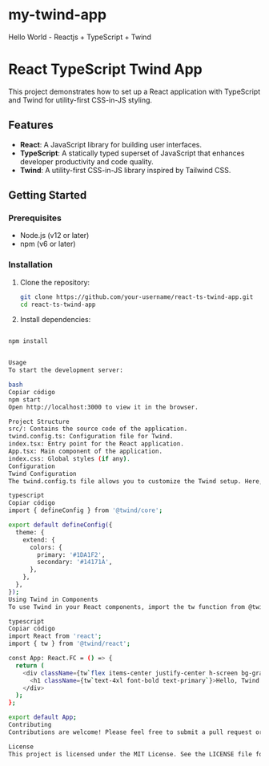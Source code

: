 # my-twind-app
Hello World - Reactjs + TypeScript + Twind

# React TypeScript Twind App

This project demonstrates how to set up a React application with TypeScript and Twind for utility-first CSS-in-JS styling.

## Features

- **React**: A JavaScript library for building user interfaces.
- **TypeScript**: A statically typed superset of JavaScript that enhances developer productivity and code quality.
- **Twind**: A utility-first CSS-in-JS library inspired by Tailwind CSS.

## Getting Started

### Prerequisites

- Node.js (v12 or later)
- npm (v6 or later)

### Installation

1. Clone the repository:

   ```bash
   git clone https://github.com/your-username/react-ts-twind-app.git
   cd react-ts-twind-app


2. Install dependencies:

```bash

npm install


Usage
To start the development server:

bash
Copiar código
npm start
Open http://localhost:3000 to view it in the browser.

Project Structure
src/: Contains the source code of the application.
twind.config.ts: Configuration file for Twind.
index.tsx: Entry point for the React application.
App.tsx: Main component of the application.
index.css: Global styles (if any).
Configuration
Twind Configuration
The twind.config.ts file allows you to customize the Twind setup. Here, you can define your theme, extend colors, and more.

typescript
Copiar código
import { defineConfig } from '@twind/core';

export default defineConfig({
  theme: {
    extend: {
      colors: {
        primary: '#1DA1F2',
        secondary: '#14171A',
      },
    },
  },
});
Using Twind in Components
To use Twind in your React components, import the tw function from @twind/react and use it to apply utility classes.

typescript
Copiar código
import React from 'react';
import { tw } from '@twind/react';

const App: React.FC = () => {
  return (
    <div className={tw`flex items-center justify-center h-screen bg-gray-100`}>
      <h1 className={tw`text-4xl font-bold text-primary`}>Hello, Twind!</h1>
    </div>
  );
};

export default App;
Contributing
Contributions are welcome! Please feel free to submit a pull request or open an issue to discuss any changes.

License
This project is licensed under the MIT License. See the LICENSE file for details.